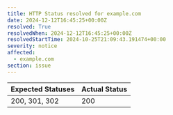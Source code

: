 ```yaml
---
title: HTTP Status resolved for example.com
date: 2024-12-12T16:45:25+00:00Z
resolved: True
resolvedWhen: 2024-12-12T16:45:25+00:00Z
resolvedStartTime: 2024-10-25T21:09:43.191474+00:00
severity: notice
affected:
  - example.com
section: issue
---
```


| Expected Statuses | Actual Status  |
|-------------------|----------------|
| 200, 301, 302 | 200 |
